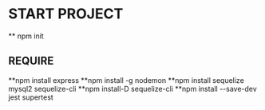 # START PROJECT 
** npm init

## REQUIRE
**npm install express
**npm install -g nodemon
**npm install sequelize mysql2 sequelize-cli
**npm install-D sequelize-cli
**npm install --save-dev jest supertest